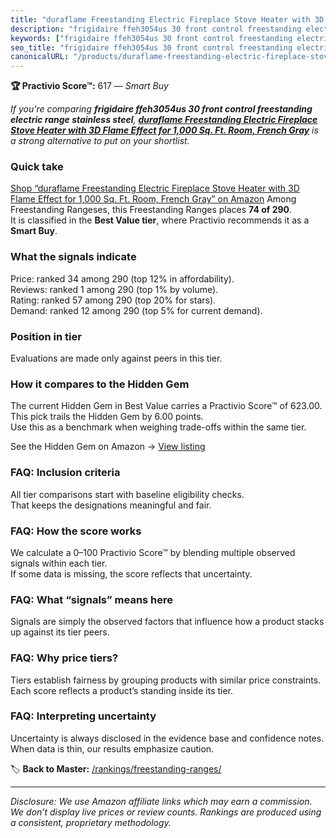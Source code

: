 ```yaml
---
title: "duraflame Freestanding Electric Fireplace Stove Heater with 3D Flame Effect for 1,000 Sq. Ft. Room, French Gray"
description: "frigidaire ffeh3054us 30 front control freestanding electric range stainless steel: Data-driven within Best Value ranking using the Practivio Score™. Positione…"
keywords: ["frigidaire ffeh3054us 30 front control freestanding electric range stainless steel"]
seo_title: "frigidaire ffeh3054us 30 front control freestanding electric range stainless steel — Smart Buy Best Value (2025)"
canonicalURL: "/products/duraflame-freestanding-electric-fireplace-stove-heater-with-3d-flame-effect-for-1000-sq-ft-room-french-gray-B01MTGC7SO/"
---
```


**🏆 Practivio Score™:** 617 — _Smart Buy_


*If you're comparing **frigidaire ffeh3054us 30 front control freestanding electric range stainless steel**, **[duraflame Freestanding Electric Fireplace Stove Heater with 3D Flame Effect for 1,000 Sq. Ft. Room, French Gray](https://www.amazon.com/dp/B01MTGC7SO?tag=practivio-20)** is a strong alternative to put on your shortlist.*
### Quick take
[Shop “duraflame Freestanding Electric Fireplace Stove Heater with 3D Flame Effect for 1,000 Sq. Ft. Room, French Gray” on Amazon](https://www.amazon.com/dp/B01MTGC7SO?tag=practivio-20)
Among Freestanding Rangeses, this Freestanding Ranges places **74 of 290**.  
It is classified in the **Best Value tier**, where Practivio recommends it as a **Smart Buy**.

### What the signals indicate
Price: ranked 34 among 290 (top 12% in affordability).  
Reviews: ranked 1 among 290 (top 1% by volume).  
Rating: ranked 57 among 290 (top 20% for stars).  
Demand: ranked 12 among 290 (top 5% for current demand).

### Position in tier
Evaluations are made only against peers in this tier.

### How it compares to the Hidden Gem
The current Hidden Gem in Best Value carries a Practivio Score™ of 623.00.  
This pick trails the Hidden Gem by 6.00 points.  
Use this as a benchmark when weighing trade-offs within the same tier.  

See the Hidden Gem on Amazon → [View listing](https://www.amazon.com/dp/B09JKLY86J?tag=practivio-20)

### FAQ: Inclusion criteria
All tier comparisons start with baseline eligibility checks.  
That keeps the designations meaningful and fair.

### FAQ: How the score works
We calculate a 0–100 Practivio Score™ by blending multiple observed signals within each tier.  
If some data is missing, the score reflects that uncertainty.

### FAQ: What “signals” means here
Signals are simply the observed factors that influence how a product stacks up against its tier peers.

### FAQ: Why price tiers?
Tiers establish fairness by grouping products with similar price constraints.  
Each score reflects a product’s standing inside its tier.

### FAQ: Interpreting uncertainty
Uncertainty is always disclosed in the evidence base and confidence notes.  
When data is thin, our results emphasize caution.


🏷️ **Back to Master:** [/rankings/freestanding-ranges/](/rankings/freestanding-ranges/)

---
_Disclosure: We use Amazon affiliate links which may earn a commission. We don’t display live prices or review counts. Rankings are produced using a consistent, proprietary methodology._
